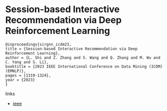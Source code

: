 # Session-based Interactive Recommendation via Deep Reinforcement Learning

```
@inproceedings{sirgnn_icdm23,
title = {Session-based Interactive Recommendation via Deep Reinforcement Learning},
author = {L. Shi and Z. Zhang and S. Wang and Q. Zhang and M. Wu and C. Yang and S. Li},
booktitle = {2023 IEEE International Conference on Data Mining (ICDM) (EMNLP)},
pages = {1319-1324},
year = {2023}
}
```

links
- [ieee](https://doi.org/10.1109/ICDM58522.2023.00168)
